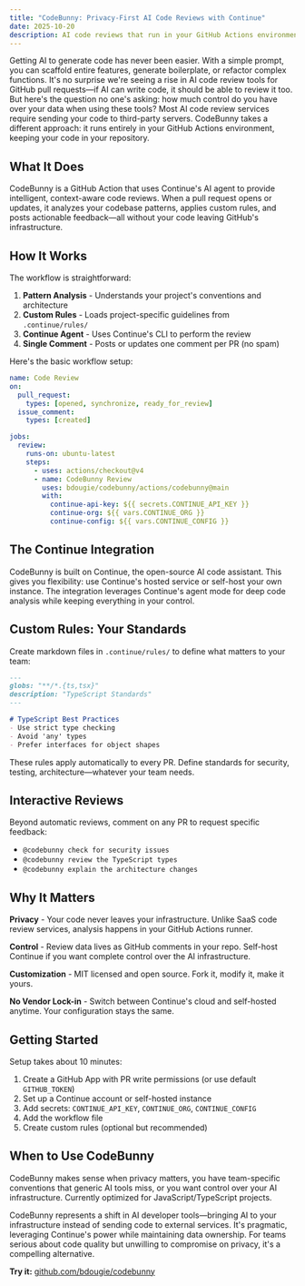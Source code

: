 ```yaml
---
title: "CodeBunny: Privacy-First AI Code Reviews with Continue"
date: 2025-10-20
description: AI code reviews that run in your GitHub Actions environment, keeping your code in your repository. Built on Continue for flexible, privacy-focused code analysis.
---
```


Getting AI to generate code has never been easier. With a simple prompt, you can scaffold entire features, generate boilerplate, or refactor complex functions. It's no surprise we're seeing a rise in AI code review tools for GitHub pull requests—if AI can write code, it should be able to review it too. But here's the question no one's asking: how much control do you have over your data when using these tools? Most AI code review services require sending your code to third-party servers. CodeBunny takes a different approach: it runs entirely in your GitHub Actions environment, keeping your code in your repository.

## What It Does

CodeBunny is a GitHub Action that uses Continue's AI agent to provide intelligent, context-aware code reviews. When a pull request opens or updates, it analyzes your codebase patterns, applies custom rules, and posts actionable feedback—all without your code leaving GitHub's infrastructure.

## How It Works

The workflow is straightforward:

1. **Pattern Analysis** - Understands your project's conventions and architecture
2. **Custom Rules** - Loads project-specific guidelines from `.continue/rules/`
3. **Continue Agent** - Uses Continue's CLI to perform the review
4. **Single Comment** - Posts or updates one comment per PR (no spam)

Here's the basic workflow setup:

```yaml
name: Code Review
on:
  pull_request:
    types: [opened, synchronize, ready_for_review]
  issue_comment:
    types: [created]

jobs:
  review:
    runs-on: ubuntu-latest
    steps:
      - uses: actions/checkout@v4
      - name: CodeBunny Review
        uses: bdougie/codebunny/actions/codebunny@main
        with:
          continue-api-key: ${{ secrets.CONTINUE_API_KEY }}
          continue-org: ${{ vars.CONTINUE_ORG }}
          continue-config: ${{ vars.CONTINUE_CONFIG }}
```

## The Continue Integration

CodeBunny is built on Continue, the open-source AI code assistant. This gives you flexibility: use Continue's hosted service or self-host your own instance. The integration leverages Continue's agent mode for deep code analysis while keeping everything in your control.

## Custom Rules: Your Standards

Create markdown files in `.continue/rules/` to define what matters to your team:

```markdown
---
globs: "**/*.{ts,tsx}"
description: "TypeScript Standards"
---

# TypeScript Best Practices
- Use strict type checking
- Avoid 'any' types
- Prefer interfaces for object shapes
```

These rules apply automatically to every PR. Define standards for security, testing, architecture—whatever your team needs.

## Interactive Reviews

Beyond automatic reviews, comment on any PR to request specific feedback:

- `@codebunny check for security issues`
- `@codebunny review the TypeScript types`
- `@codebunny explain the architecture changes`

## Why It Matters

**Privacy** - Your code never leaves your infrastructure. Unlike SaaS code review services, analysis happens in your GitHub Actions runner.

**Control** - Review data lives as GitHub comments in your repo. Self-host Continue if you want complete control over the AI infrastructure.

**Customization** - MIT licensed and open source. Fork it, modify it, make it yours.

**No Vendor Lock-in** - Switch between Continue's cloud and self-hosted anytime. Your configuration stays the same.

## Getting Started

Setup takes about 10 minutes:

1. Create a GitHub App with PR write permissions (or use default `GITHUB_TOKEN`)
2. Set up a Continue account or self-hosted instance
3. Add secrets: `CONTINUE_API_KEY`, `CONTINUE_ORG`, `CONTINUE_CONFIG`
4. Add the workflow file
5. Create custom rules (optional but recommended)

## When to Use CodeBunny

CodeBunny makes sense when privacy matters, you have team-specific conventions that generic AI tools miss, or you want control over your AI infrastructure. Currently optimized for JavaScript/TypeScript projects.

CodeBunny represents a shift in AI developer tools—bringing AI to your infrastructure instead of sending code to external services. It's pragmatic, leveraging Continue's power while maintaining data ownership. For teams serious about code quality but unwilling to compromise on privacy, it's a compelling alternative.

**Try it:** [github.com/bdougie/codebunny](https://github.com/bdougie/codebunny)
